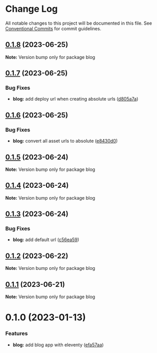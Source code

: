 # Change Log

All notable changes to this project will be documented in this file.
See [Conventional Commits](https://conventionalcommits.org) for commit guidelines.

## [0.1.8](https://github.com/PavelPleshko/polar-hex/compare/blog@0.1.7...blog@0.1.8) (2023-06-25)

**Note:** Version bump only for package blog

## [0.1.7](https://github.com/PavelPleshko/polar-hex/compare/blog@0.1.6...blog@0.1.7) (2023-06-25)

### Bug Fixes

-   **blog:** add deploy url when creating absolute urls ([d805a7a](https://github.com/PavelPleshko/polar-hex/commit/d805a7a1d4026dd4a43d4bf5a986ec406b6f6fc3))

## [0.1.6](https://github.com/PavelPleshko/polar-hex/compare/blog@0.1.5...blog@0.1.6) (2023-06-25)

### Bug Fixes

-   **blog:** convert all asset urls to absolute ([e8430d0](https://github.com/PavelPleshko/polar-hex/commit/e8430d0fa73c45f3131d73702c493a5bbc67c65d))

## [0.1.5](https://github.com/PavelPleshko/polar-hex/compare/blog@0.1.4...blog@0.1.5) (2023-06-24)

**Note:** Version bump only for package blog

## [0.1.4](https://github.com/PavelPleshko/polar-hex/compare/blog@0.1.3...blog@0.1.4) (2023-06-24)

**Note:** Version bump only for package blog

## [0.1.3](https://github.com/PavelPleshko/polar-hex/compare/blog@0.1.2...blog@0.1.3) (2023-06-24)

### Bug Fixes

-   **blog:** add default url ([c56ea59](https://github.com/PavelPleshko/polar-hex/commit/c56ea590c03958a742dab6e2ac2417fdb4bf297e))

## [0.1.2](https://github.com/PavelPleshko/polar-hex/compare/blog@0.1.1...blog@0.1.2) (2023-06-22)

**Note:** Version bump only for package blog

## [0.1.1](https://github.com/PavelPleshko/polar-hex/compare/blog@0.1.0...blog@0.1.1) (2023-06-21)

**Note:** Version bump only for package blog

# 0.1.0 (2023-01-13)

### Features

-   **blog:** add blog app with eleventy ([efa57aa](https://github.com/PavelPleshko/yeti-design/commit/efa57aa973174bd7a028a8d75bba655a93eba0bb))
